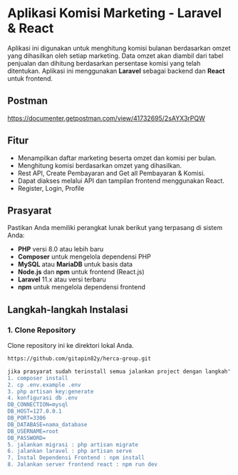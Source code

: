# Aplikasi Komisi Marketing - Laravel & React

Aplikasi ini digunakan untuk menghitung komisi bulanan berdasarkan omzet yang dihasilkan oleh setiap marketing. Data omzet akan diambil dari tabel penjualan dan dihitung berdasarkan persentase komisi yang telah ditentukan. Aplikasi ini menggunakan **Laravel** sebagai backend dan **React** untuk frontend.

## Postman

https://documenter.getpostman.com/view/41732695/2sAYX3rPQW

## Fitur
- Menampilkan daftar marketing beserta omzet dan komisi per bulan.
- Menghitung komisi berdasarkan omzet yang dihasilkan.
- Rest API, Create Pembayaran and Get all Pembayaran & Komisi.
- Dapat diakses melalui API dan tampilan frontend menggunakan React.
- Register, Login, Profile

## Prasyarat

Pastikan Anda memiliki perangkat lunak berikut yang terpasang di sistem Anda:

- **PHP** versi 8.0 atau lebih baru
- **Composer** untuk mengelola dependensi PHP
- **MySQL** atau **MariaDB** untuk basis data
- **Node.js** dan **npm** untuk frontend (React.js)
- **Laravel** 11.x atau versi terbaru
- **npm** untuk mengelola dependensi frontend

## Langkah-langkah Instalasi

### 1. Clone Repository

Clone repository ini ke direktori lokal Anda.

```bash
https://github.com/gitapin82y/herca-group.git

jika prasyarat sudah terinstall semua jalankan project dengan langkah" berikut ini:
1. composer install
2. cp .env.example .env
3. php artisan key:generate
4. konfigurasi db .env
DB_CONNECTION=mysql
DB_HOST=127.0.0.1
DB_PORT=3306
DB_DATABASE=nama_database
DB_USERNAME=root
DB_PASSWORD=
5. jalankan migrasi : php artisan migrate
6. jalankan laravel : php artisan serve
7. Instal Dependensi Frontend : npm install
8. Jalankan server frontend react : npm run dev

